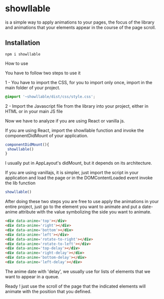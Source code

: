 # showllable

is a simple way to apply animations to your pages, the focus of the library and animations that your elements appear in the course of the page scroll.

## Installation

```
npm i showllable
```

How to use

You have to follow two steps to use it

1 - You have to import the CSS, for you to import only once, import in the main folder of your project.

```css
@import '~showllable/dist/css/style.css';
```

2 - Import the Javascript file from the library into your project, either in HTML or in your main JS file

Now we have to analyze if you are using React or vanilla js.

If you are using React, import the showllable function and invoke the componentDidMount of your application.

```js
componentDidMount(){
 showllable()
}
```

I usually put in AppLayout's didMount, but it depends on its architecture.

If you are using vanillajs, it is simpler, just import the script in your application and load the page or in the DOMContentLoaded event invoke the lib function

```js
showllable()
```

After doing these two steps you are free to use apply the animations in your entire project, just go to the element you want to animate and put a date-anime attribute with the value symbolizing the side you want to animate.

```html
<div data-anime='top'></div>
<div data-anime='right'></div>
<div data-anime='bottom'></div>
<div data-anime='left'></div>
<div data-anime='rotate-to-right'></div>
<div data-anime='rotate-to-left'></div>
<div data-anime='top-delay'></div>
<div data-anime='right-delay'></div>
<div data-anime='bottom-delay'></div>
<div data-anime='left-delay'></div>
```

The anime date with 'delay', we usually use for lists of elements that we want to appear in a queue.

Ready ! just use the scroll of the page that the indicated elements will animate with the position that you defined.
